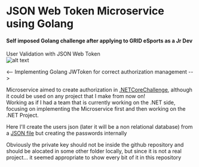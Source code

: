 # JSON Web Token Microservice using Golang
#### Self imposed Golang challenge after applying to GRID eSports as a Jr Dev

User Validation with JSON Web Token<br>
![alt text](https://github.com/SebastianRaiquenParisi/JWT-Golang-Microservice//documentation-images/JWT-pm-login.jpg)


<-- Implementing Golang JWToken for correct authorization management --><br>

Microservice aimed to create authorization in [.NETCoreChallenge](https://github.com/SebastianRaiquenParisi/.NETCoreChallenge), although it could be used on any project that I make from now on!<br>
Working as if I had a team that is currently working on the .NET side, focusing on implementing the Microservice first and then working on the .NET Project.


Here I'll create the users json (later it will be a non relational database) from a [JSON file](https://reqres.in/api/users) but creating the passwords internally


Obviously the private key should not be inside the github repository and should be alocated in some other folder locally, but since it is not a real project... it seemed appropriate to show every bit of it in this repository
